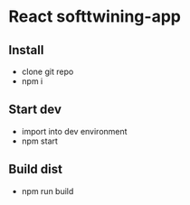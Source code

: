 # React softtwining-app


## Install
- clone git repo
- npm i

## Start dev
- import into dev environment
- npm start


## Build dist
- npm run build

